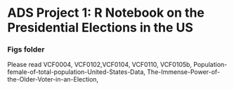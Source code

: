 # ADS Project 1:  R Notebook on the Presidential Elections in the US

### Figs folder

Please read VCF0004, VCF0102,VCF0104, VCF0110, VCF0105b, Population-female-of-total-population-United-States-Data, The-Immense-Power-of-the-Older-Voter-in-an-Election, 


